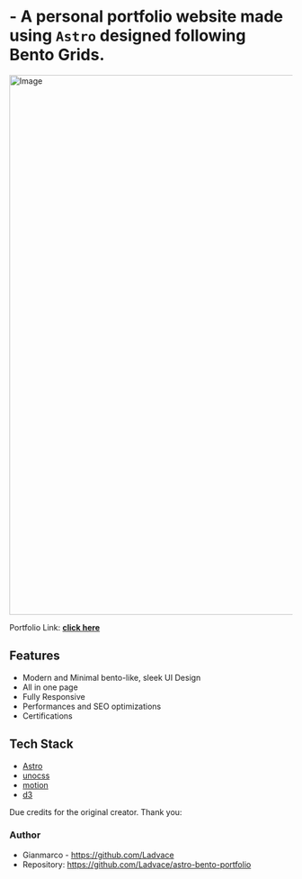 # - A personal portfolio website made using `Astro` designed following Bento Grids.

<img width="1428" height="959" alt="Image" src="https://github.com/user-attachments/assets/d304bc60-5e85-4398-a584-cb701a1f9c0b" />

Portfolio Link: **[click here](https://vinicius.vitrinid.com.br/)**

## Features
- Modern and Minimal bento-like, sleek UI Design
- All in one page
- Fully Responsive
- Performances and SEO optimizations
- Certifications

## Tech Stack
- [Astro](https://astro.build)
- [unocss](https://unocss.dev/)
- [motion](https://motion.dev/)
- [d3](https://d3js.org/)


Due credits for the original creator. Thank you:
### Author 
- Gianmarco - https://github.com/Ladvace
- Repository: https://github.com/Ladvace/astro-bento-portfolio
